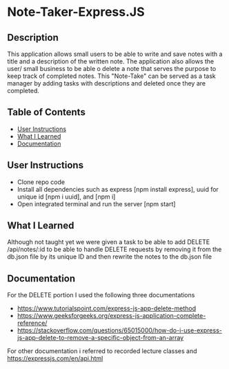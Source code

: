 # Note-Taker-Express.JS

## Description
This application allows small users to be able to write and save notes with a title and a description of the written note. The application also allows the user/ small business to be able o delete a note that serves the purpose to keep track of completed notes. This "Note-Take" can be served as a task manager by adding tasks with descriptions and deleted once they are completed.

## Table of Contents
- [User Instructions](#User-Instructions)
- [What I Learned](#What-I-Learned)
- [Documentation](#Documentation)

## User Instructions
- Clone repo code
- Install all dependencies such as express [npm install express], uuid for unique id [npm i uuid], and [npm i]
- Open integrated terminal and run the server [npm start]

## What I Learned
Although not taught yet we were given a task to be able to add DELETE /api/notes/:id  to be able to handle DELETE requests by removing it from the db.json file by its unique ID and then rewrite the notes to the db.json file

## Documentation
For the DELETE portion I used the following three documentations
- https://www.tutorialspoint.com/express-js-app-delete-method
- https://www.geeksforgeeks.org/express-js-application-complete-reference/
- https://stackoverflow.com/questions/65015000/how-do-i-use-express-js-app-delete-to-remove-a-specific-object-from-an-array

For other documentation i referred to recorded lecture classes and https://expressjs.com/en/api.html
